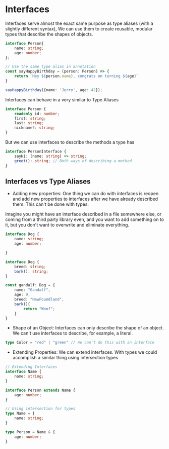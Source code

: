 # Interfaces
Interfaces serve almost the exact same purpose as type aliases (with a slightly different syntax), We can use them to create reusable, modular types that describe the shapes of objects.

~~~ts
interface Person{
    name: string;
    age: number;
};

// Use the same type alias in annotation
const sayHappyBirthday = (person: Person) => {
    return `Hey ${person.name}, congrats on turning ${age}`
}

sayHappyBirthday({name: 'Jerry', age: 42});
~~~

Interfaces can behave in a very similar to Type Aliases
~~~ts
interface Person {
    readonly id: number;
    first: string;
    last: string;
    nickname?: string;
}
~~~
But we can use interfaces to describe the methods a type has
~~~ts
interface PersonInterface {
    sayHi: (name: string) => string;
    greet(): string; // Both ways of describing a method
}
~~~

## Interfaces vs Type Aliases
- Adding new properties: One thing we can do with interfaces is reopen and add new properties to interfaces after we have already described them.
This can't be done with types.

Imagine you might have an interface described in a file somewhere else, or coming from a third party library even, and you want to add something on to it, but you don't want to overwrite and eliminate everything.

~~~ts
interface Dog {
    name: string;
    age: number;

}

interface Dog {
    breed: string;
    bark(): string;
}

const gandalf: Dog = {
    name: "Gandalf",
    age: 9,
    breed: "NewFoundland",
    bark(){
        return "Woof";
    }
}
~~~ 

- Shape of an Object: Interfaces can only describe the shape of an object. We can't use interfaces to describe, for example, a literal.

~~~ts
type Color = "red" | "green" // We can't do this with an interface
~~~

- Extending Properties: We can extend interfaces. With types we could accomplish a similar thing using intersection types
~~~ts
// Extending Interfaces
interface Name {
    name: string;
}

interface Person extends Name {
    age: number;
}
~~~
~~~ts
// Using intersection for types
type Name = {
    name: string;
}

type Person = Name & {
    age: number;
}
~~~